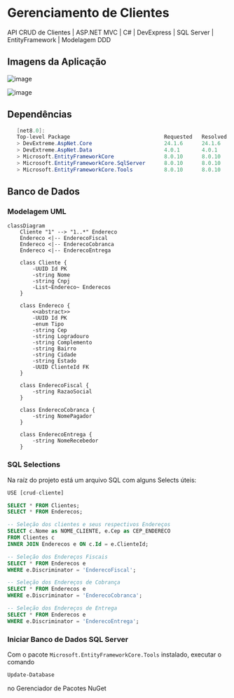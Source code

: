 # Gerenciamento de Clientes
API CRUD de Clientes | ASP.NET MVC | C# | DevExpress | SQL Server | EntityFramework | Modelagem DDD

## Imagens da Aplicação
![image](https://github.com/user-attachments/assets/3479a5fa-6a25-4623-a517-1654e4efb310)

![image](https://github.com/user-attachments/assets/a62a2923-849f-4721-b903-0cedf255a649)


## Dependências
```powershell
   [net8.0]: 
   Top-level Package                              Requested   Resolved
   > DevExtreme.AspNet.Core                       24.1.6      24.1.6  
   > DevExtreme.AspNet.Data                       4.0.1       4.0.1   
   > Microsoft.EntityFrameworkCore                8.0.10      8.0.10  
   > Microsoft.EntityFrameworkCore.SqlServer      8.0.10      8.0.10  
   > Microsoft.EntityFrameworkCore.Tools          8.0.10      8.0.10  
```

## Banco de Dados
### Modelagem UML
```mermaid
classDiagram
    Cliente "1" --> "1..*" Endereco
    Endereco <|-- EnderecoFiscal
    Endereco <|-- EnderecoCobranca
    Endereco <|-- EnderecoEntrega
    
    class Cliente {
        -UUID Id PK
        -string Nome
        -string Cnpj
        -List~Endereco~ Enderecos
    }
    
    class Endereco {
        <<abstract>>
        -UUID Id PK
        -enum Tipo
        -string Cep
        -string Logradouro
        -string Complemento
        -string Bairro
        -string Cidade
        -string Estado
        -UUID ClienteId FK
    }
    
    class EnderecoFiscal {
        -string RazaoSocial
    }
    
    class EnderecoCobranca {
        -string NomePagador
    }
    
    class EnderecoEntrega {
        -string NomeRecebedor
    }
```
### SQL Selections
Na raíz do projeto está um arquivo SQL com alguns Selects úteis:
```sql
﻿USE [crud-cliente]

SELECT * FROM Clientes;
SELECT * FROM Enderecos;

-- Seleção dos clientes e seus respectivos Endereços
SELECT c.Nome as NOME_CLIENTE, e.Cep as CEP_ENDERECO
FROM Clientes c
INNER JOIN Enderecos e ON c.Id = e.ClienteId;

-- Seleção dos Endereços Fiscais
SELECT * FROM Enderecos e
WHERE e.Discriminator = 'EnderecoFiscal';

-- Seleção dos Endereços de Cobrança
SELECT * FROM Enderecos e
WHERE e.Discriminator = 'EnderecoCobranca';

-- Seleção dos Endereços de Entrega
SELECT * FROM Enderecos e
WHERE e.Discriminator = 'EnderecoEntrega';
```

### Iniciar Banco de Dados SQL Server
Com o pacote `Microsoft.EntityFrameworkCore.Tools` instalado, executar o comando
```powershell
Update-Database
```
no Gerenciador de Pacotes NuGet

